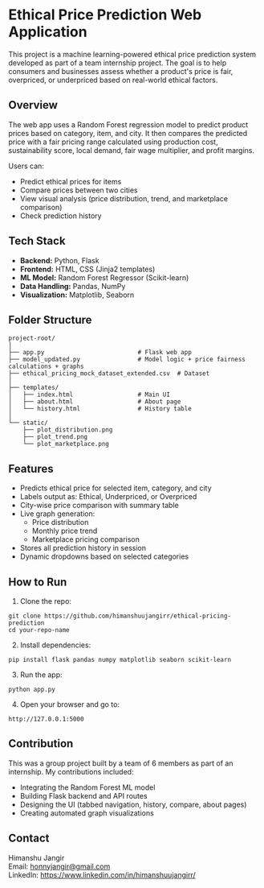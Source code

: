 # Ethical Price Prediction Web Application

This project is a machine learning-powered ethical price prediction system developed as part of a team internship project. The goal is to help consumers and businesses assess whether a product's price is fair, overpriced, or underpriced based on real-world ethical factors.

## Overview

The web app uses a Random Forest regression model to predict product prices based on category, item, and city. It then compares the predicted price with a fair pricing range calculated using production cost, sustainability score, local demand, fair wage multiplier, and profit margins.

Users can:
- Predict ethical prices for items
- Compare prices between two cities
- View visual analysis (price distribution, trend, and marketplace comparison)
- Check prediction history

## Tech Stack

- **Backend:** Python, Flask
- **Frontend:** HTML, CSS (Jinja2 templates)
- **ML Model:** Random Forest Regressor (Scikit-learn)
- **Data Handling:** Pandas, NumPy
- **Visualization:** Matplotlib, Seaborn

## Folder Structure

```
project-root/
│
├── app.py                          # Flask web app
├── model_updated.py                # Model logic + price fairness calculations + graphs
├── ethical_pricing_mock_dataset_extended.csv  # Dataset
│
├── templates/
│   ├── index.html                  # Main UI
│   ├── about.html                  # About page
│   └── history.html                # History table
│
└── static/
    ├── plot_distribution.png
    ├── plot_trend.png
    └── plot_marketplace.png
```

## Features

- Predicts ethical price for selected item, category, and city
- Labels output as: Ethical, Underpriced, or Overpriced
- City-wise price comparison with summary table
- Live graph generation:
  - Price distribution
  - Monthly price trend
  - Marketplace pricing comparison
- Stores all prediction history in session
- Dynamic dropdowns based on selected categories

## How to Run

1. Clone the repo:

```
git clone https://github.com/himanshuujangirr/ethical-pricing-prediction
cd your-repo-name
```

2. Install dependencies:

```
pip install flask pandas numpy matplotlib seaborn scikit-learn
```

3. Run the app:

```
python app.py
```

4. Open your browser and go to:

```
http://127.0.0.1:5000
```

## Contribution

This was a group project built by a team of 6 members as part of an internship. My contributions included:
- Integrating the Random Forest ML model
- Building Flask backend and API routes
- Designing the UI (tabbed navigation, history, compare, about pages)
- Creating automated graph visualizations

## Contact

Himanshu Jangir  
Email: honnyjangir@gmail.com  
LinkedIn: https://www.linkedin.com/in/himanshuujangirr/
